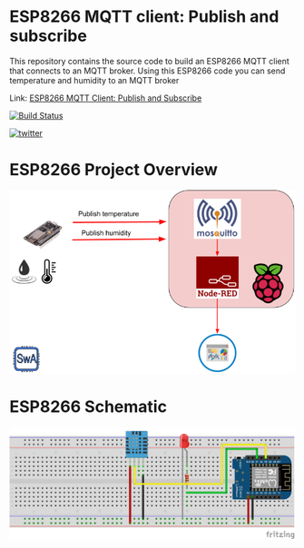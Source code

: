 # ESP8266 MQTT client: Publish and subscribe
This repository contains the source code to build an ESP8266 MQTT client that connects to an MQTT broker.
Using this ESP8266 code you can send temperature and humidity to an MQTT broker


Link: [ESP8266 MQTT Client: Publish and Subscribe](https://www.survivingwithandroid.com/esp8266-mqtt-client-publish-subscribe/)

[![Build Status](https://travis-ci.org/survivingwithandroid/ESP8266-Web-server.svg?branch=master)](https://travis-ci.org/survivingwithandroid/ESP8266-Web-server)

[![twitter](https://img.shields.io/twitter/follow/survivingwithan.svg?style=social)](https://twitter.com/intent/follow?screen_name=survivingwithan)

# ESP8266 Project Overview

![ESP8266 MQTT client](https://github.com/survivingwithandroid/ESP8266-MQTT-Client/blob/master/img/eps8266-mqtt-publish-data.png)

# ESP8266 Schematic
![ESP8266 DHT11](https://github.com/survivingwithandroid/ESP8266-MQTT-Client/blob/master/img/esp8266-mqtt.png)

